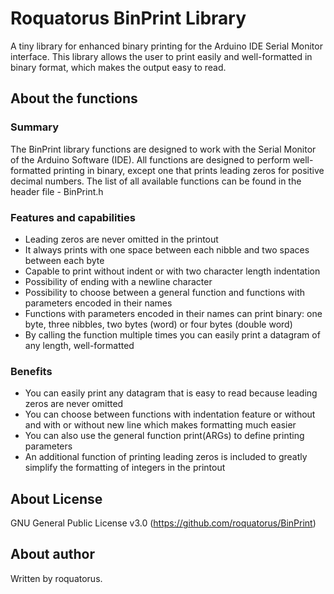 # Roquatorus BinPrint Library #

  A tiny library for enhanced binary printing for the Arduino IDE Serial Monitor interface.
  This library allows the user to print easily and well-formatted in binary format, which makes the output easy to read.

## About the functions ##

### Summary ###  
  The BinPrint library functions are designed to work with the Serial Monitor of the Arduino Software (IDE).
  All functions are designed to perform well-formatted printing in binary, 
  except one that prints leading zeros for positive decimal numbers.
  The list of all available functions can be found in the header file - BinPrint.h

### Features and capabilities ###
  - Leading zeros are never omitted in the printout
  - It always prints with one space between each nibble and two spaces between each byte
  - Capable to print without indent or with two character length indentation
  - Possibility of ending with a newline character
  - Possibility to choose between a general function and functions with parameters encoded in their names
  - Functions with parameters encoded in their names can print binary: 
    one byte, three nibbles, two bytes (word) or four bytes (double word)
  - By calling the function multiple times you can easily print a datagram of any length, well-formatted

###  Benefits ###
  - You can easily print any datagram that is easy to read because leading zeros are never omitted
  - You can choose between functions with indentation feature or without and with or without new line
    which makes formatting much easier
  - You can also use the general function print(ARGs) to define printing parameters
  - An additional function of printing leading zeros is included
    to greatly simplify the formatting of integers in the printout

## About License ##

  GNU General Public License v3.0 (https://github.com/roquatorus/BinPrint)

## About author ##

  Written by roquatorus.
